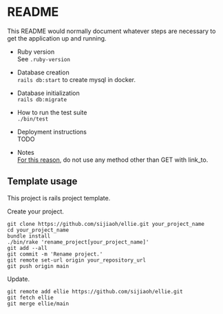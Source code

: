 # README

This README would normally document whatever steps are necessary to get the
application up and running.

- Ruby version  
  See `.ruby-version`

- Database creation  
  `rails db:start` to create mysql in docker.

- Database initialization  
  `rails db:migrate`

- How to run the test suite  
  `./bin/test`

- Deployment instructions  
  TODO

- Notes  
  [For this reason][link_to_reason], do not use any method other than GET with link_to.

## Template usage

This project is rails project template.

Create your project.

```
git clone https://github.com/sijiaoh/ellie.git your_project_name
cd your_project_name
bundle install
./bin/rake 'rename_project[your_project_name]'
git add --all
git commit -m 'Rename project.'
git remote set-url origin your_repository_url
git push origin main
```

Update.

```
git remote add ellie https://github.com/sijiaoh/ellie.git
git fetch ellie
git merge ellie/main
```

[link_to_reason]: https://qiita.com/jnchito/items/5c41a7031404c313da1f#destroy%E3%81%AE%E3%83%AC%E3%82%B9%E3%83%9D%E3%83%B3%E3%82%B9%E3%81%AB-status-see_other-%E3%82%92%E4%BB%98%E3%81%91%E3%82%8B%E5%BF%85%E8%A6%81%E3%81%8C%E3%81%82%E3%82%8B
